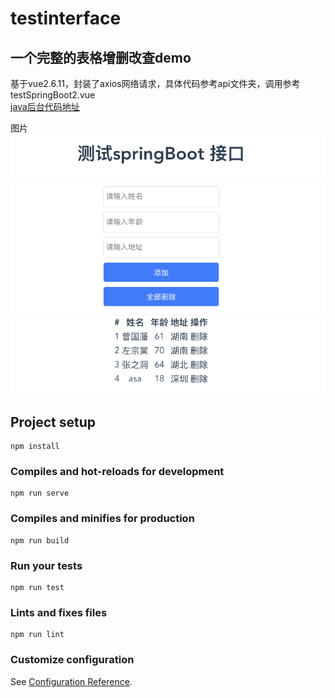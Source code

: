# testinterface

## 一个完整的表格增删改查demo
基于vue2.6.11，封装了axios网络请求，具体代码参考api文件夹，调用参考testSpringBoot2.vue  
[java后台代码地址](https://github.com/AsaZws/mysql05)

图片  
![avatar](/src/assets/WX20200517-224441.png)

## Project setup
```
npm install
```

### Compiles and hot-reloads for development
```
npm run serve
```

### Compiles and minifies for production
```
npm run build
```

### Run your tests
```
npm run test
```

### Lints and fixes files
```
npm run lint
```

### Customize configuration
See [Configuration Reference](https://cli.vuejs.org/config/).
